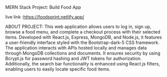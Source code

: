MERN Stack Project: Build Food App 


live link :https://foodsprint.netlify.app/

ABOUT PROJECT:
This web application allows users to log in, sign up, browse a food menu, and complete a checkout process with their selected items. Developed with React.js, Express, MongoDB, and Node.js, it features a user-friendly interface styled with the Bootstrap-dark-5 CSS framework. The application interacts with APIs hosted locally and manages data through MongoDB collections and documents. It ensures security by using Bcrypt.js for password hashing and JWT tokens for authorization. Additionally, the search bar functionality is enhanced using React.js filters, enabling users to easily locate specific food items.


